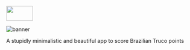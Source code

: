 [<img src="https://user-images.githubusercontent.com/65248543/178758196-9aa7f591-10ae-40de-840d-8221d47aeec0.png" width="70px" height="40px"/>](https://github.com/jolucas245/tentosapp/releases/download/v1.0-ouros/tentos-v1.0.apk)

![banner](https://user-images.githubusercontent.com/65248543/178626556-c6c91706-b03e-4116-bc8b-99619e6095c0.png)

A stupidly minimalistic and beautiful app to score Brazilian Truco points
